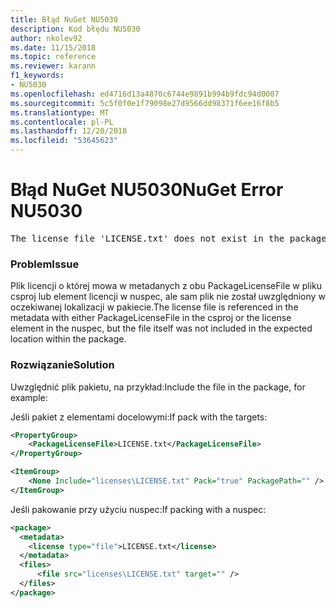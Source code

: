 ```yaml
---
title: Błąd NuGet NU5030
description: Kod błędu NU5030
author: nkolev92
ms.date: 11/15/2018
ms.topic: reference
ms.reviewer: karann
f1_keywords:
- NU5030
ms.openlocfilehash: ed4716d13a4870c6744e9891b994b9fdc94d0007
ms.sourcegitcommit: 5c5f0f0e1f79098e27d9566dd98371f6ee16f8b5
ms.translationtype: MT
ms.contentlocale: pl-PL
ms.lasthandoff: 12/20/2018
ms.locfileid: "53645623"
---
```

# <a name="nuget-error-nu5030"></a><span data-ttu-id="cbc06-103">Błąd NuGet NU5030</span><span class="sxs-lookup"><span data-stu-id="cbc06-103">NuGet Error NU5030</span></span>
<pre>The license file 'LICENSE.txt' does not exist in the package.</pre>

### <a name="issue"></a><span data-ttu-id="cbc06-104">Problem</span><span class="sxs-lookup"><span data-stu-id="cbc06-104">Issue</span></span>

<span data-ttu-id="cbc06-105">Plik licencji o której mowa w metadanych z obu PackageLicenseFile w pliku csproj lub element licencji w nuspec, ale sam plik nie został uwzględniony w oczekiwanej lokalizacji w pakiecie.</span><span class="sxs-lookup"><span data-stu-id="cbc06-105">The license file is referenced in the metadata with either PackageLicenseFile in the csproj or the license element in the nuspec, but the file itself was not included in the expected location within the package.</span></span>


### <a name="solution"></a><span data-ttu-id="cbc06-106">Rozwiązanie</span><span class="sxs-lookup"><span data-stu-id="cbc06-106">Solution</span></span>

<span data-ttu-id="cbc06-107">Uwzględnić plik pakietu, na przykład:</span><span class="sxs-lookup"><span data-stu-id="cbc06-107">Include the file in the package, for example:</span></span>

<span data-ttu-id="cbc06-108">Jeśli pakiet z elementami docelowymi:</span><span class="sxs-lookup"><span data-stu-id="cbc06-108">If pack with the targets:</span></span>
```xml
<PropertyGroup>
    <PackageLicenseFile>LICENSE.txt</PackageLicenseFile>
</PropertyGroup>

<ItemGroup>
    <None Include="licenses\LICENSE.txt" Pack="true" PackagePath="" />
</ItemGroup>
```

<span data-ttu-id="cbc06-109">Jeśli pakowanie przy użyciu nuspec:</span><span class="sxs-lookup"><span data-stu-id="cbc06-109">If packing with a nuspec:</span></span>
```xml
<package>
  <metadata>
    <license type="file">LICENSE.txt</license>
  </metadata>
  <files>
      <file src="licenses\LICENSE.txt" target="" />
  </files>
</package>
```
